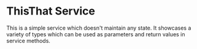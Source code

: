 # ThisThat Service

This is a simple service which doesn't maintain any state. It showcases a variety
of types which can be used as parameters and return values in service methods.
